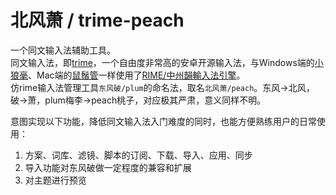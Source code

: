 # 北风萧 / trime-peach
一个同文输入法辅助工具。  
同文输入法，即[trime](https://github.com/osfans/trime)，一个自由度非常高的安卓开源输入法，与Windows端的[小狼毫](https://github.com/rime/weasel)、Mac端的[鼠鬚管](https://github.com/rime/squirrel)一样使用了[RIME/中州韻輸入法引擎](https://rime.im/)。    
仿rime输入法管理工具`东风破/plum`的命名法，取名`北风萧/peach`。东风->北风，破->萧，plum梅李->peach桃子，对应极其严肃，意义同样不明。

意图实现以下功能，降低同文输入法入门难度的同时，也能方便熟练用户的日常使用：
1. 方案、词库、滤镜、脚本的订阅、下载、导入、应用、同步
2. 导入功能对东风破做一定程度的兼容和扩展
3. 对主题进行预览
